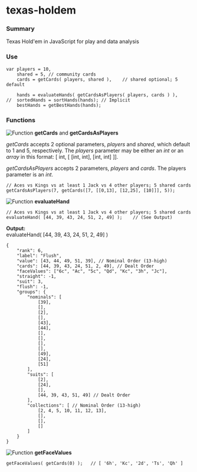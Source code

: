 # texas-holdem

### Summary

Texas Hold'em in JavaScript for play and data analysis


### Use

```
var	players = 10,
	shared = 5,	// community cards
	cards = getCards( players, shared ),	// shared optional; 5 default
	
	hands = evaluateHands( getCardsAsPlayers( players, cards ) ),
//	sortedHands = sortHands(hands);	// Implicit
	bestHands = getBestHands(hands);
```

### Functions

![Function](https://github.com/wrightben/texas-holdem/blob/master/function.png) **getCards** and **getCardsAsPlayers**

*getCards* accepts 2 optional parameters, *players* and *shared*, which default to 1 and 5, respectively. The *players* parameter may be either an *int* or an *array* in this format: [ int, [ [int, int], [int, int] ]]. 

*getCardsAsPlayers* accepts 2 parameters, *players* and *cards*. The players parameter is an *int*.


```
// Aces vs Kings vs at least 1 Jack vs 4 other players; 5 shared cards
getCardsAsPlayers(7, getCards([7, [[0,13], [12,25], [10]]], 5));
```


![Function](https://github.com/wrightben/texas-holdem/blob/master/function.png) **evaluateHand**

```
// Aces vs Kings vs at least 1 Jack vs 4 other players; 5 shared cards
evaluateHand( [44, 39, 43, 24, 51, 2, 49] );	// (See Output)
```

**Output:**  
evaluateHand( [44, 39, 43, 24, 51, 2, 49] )
```
{
	"rank": 6,
	"label": "Flush",
	"value": [43, 44, 49, 51, 39], // Nominal Order (13-high)
	"cards": [44, 39, 43, 24, 51, 2, 49], // Dealt Order
	"faceValues": ["6c", "Ac", "5c", "Qd", "Kc", "3h", "Jc"],
	"straight": -1,
	"suit": 3,
	"flush": -1,
	"groups": {
		"nominals": [
			[39],
			[],
			[2],
			[],
			[43],
			[44],
			[],
			[],
			[],
			[],
			[49],
			[24],
			[51]
		],
		"suits": [
			[2],
			[24],
			[],
			[44, 39, 43, 51, 49] // Dealt Order
		],
		"collections": [ // Nominal Order (13-high)
			[2, 4, 5, 10, 11, 12, 13],
			[],
			[],
			[]
		]
	}
}
```

![Function](https://github.com/wrightben/texas-holdem/blob/master/function.png) **getFaceValues**
```
getFaceValues( getCards(0) );	// [ '6h', 'Kc', '2d', 'Ts', 'Qh' ]
```